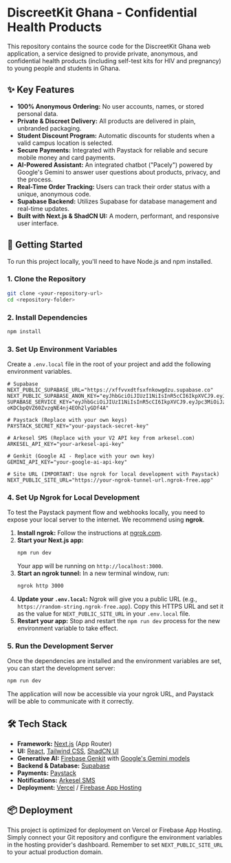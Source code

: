 
# DiscreetKit Ghana - Confidential Health Products

This repository contains the source code for the DiscreetKit Ghana web application, a service designed to provide private, anonymous, and confidential health products (including self-test kits for HIV and pregnancy) to young people and students in Ghana.

## ✨ Key Features

*   **100% Anonymous Ordering:** No user accounts, names, or stored personal data.
*   **Private & Discreet Delivery:** All products are delivered in plain, unbranded packaging.
*   **Student Discount Program:** Automatic discounts for students when a valid campus location is selected.
*   **Secure Payments:** Integrated with Paystack for reliable and secure mobile money and card payments.
*   **AI-Powered Assistant:** An integrated chatbot ("Pacely") powered by Google's Gemini to answer user questions about products, privacy, and the process.
*   **Real-Time Order Tracking:** Users can track their order status with a unique, anonymous code.
*   **Supabase Backend:** Utilizes Supabase for database management and real-time updates.
*   **Built with Next.js & ShadCN UI:** A modern, performant, and responsive user interface.

## 🚀 Getting Started

To run this project locally, you'll need to have Node.js and npm installed.

### 1. Clone the Repository

```bash
git clone <your-repository-url>
cd <repository-folder>
```

### 2. Install Dependencies

```bash
npm install
```

### 3. Set Up Environment Variables

Create a `.env.local` file in the root of your project and add the following environment variables.

```
# Supabase
NEXT_PUBLIC_SUPABASE_URL="https://xffvvxdtfsxfnkowgdzu.supabase.co"
NEXT_PUBLIC_SUPABASE_ANON_KEY="eyJhbGciOiJIUzI1NiIsInR5cCI6IkpXVCJ9.eyJpc3MiOiJzdXBhYmFzZSIsInJlZiI6InhmZnZ2eGR0ZnN4Zm5rb3dnZHp1Iiwicm9sZSI6ImFub24iLCJpYXQiOjE3NTY0NjEzNzcsImV4cCI6MjA3MjAzNzM3N30.YJafTn5uFrfVpaZWpa2OwS2AZsI_ul7bmm6lMTKsJ9A"
SUPABASE_SERVICE_KEY="eyJhbGciOiJIUzI1NiIsInR5cCI6IkpXVCJ9.eyJpc3MiOiJzdXBhYmFzZSIsInJlZiI6InhmZnZ2eGR0ZnN4Zm5rb3dnZHp1Iiwicm9sZSI6InNlcnZpY2Vfcm9sZSIsImlhdCI6MTc1NjQ2MTM3NywiZXhwIjoyMDcyMDM3Mzc3fQ.YnmKw7BIjl-oKDCbpQVZ60ZvzgNE4nj4EOh2lyGDf4A"

# Paystack (Replace with your own keys)
PAYSTACK_SECRET_KEY="your-paystack-secret-key"

# Arkesel SMS (Replace with your V2 API key from arkesel.com)
ARKESEL_API_KEY="your-arkesel-api-key"

# Genkit (Google AI - Replace with your own key)
GEMINI_API_KEY="your-google-ai-api-key"

# Site URL (IMPORTANT: Use ngrok for local development with Paystack)
NEXT_PUBLIC_SITE_URL="https://your-ngrok-tunnel-url.ngrok-free.app"
```

### 4. Set Up Ngrok for Local Development

To test the Paystack payment flow and webhooks locally, you need to expose your local server to the internet. We recommend using **ngrok**.

1.  **Install ngrok:** Follow the instructions at [ngrok.com](https://ngrok.com/download).
2.  **Start your Next.js app:**
    ```bash
    npm run dev
    ```
    Your app will be running on `http://localhost:3000`.
3.  **Start an ngrok tunnel:** In a new terminal window, run:
    ```bash
    ngrok http 3000
    ```
4.  **Update your `.env.local`:** Ngrok will give you a public URL (e.g., `https://random-string.ngrok-free.app`). Copy this HTTPS URL and set it as the value for `NEXT_PUBLIC_SITE_URL` in your `.env.local` file.
5.  **Restart your app:** Stop and restart the `npm run dev` process for the new environment variable to take effect.

### 5. Run the Development Server

Once the dependencies are installed and the environment variables are set, you can start the development server:

```bash
npm run dev
```

The application will now be accessible via your ngrok URL, and Paystack will be able to communicate with it correctly.

## 🛠 Tech Stack

*   **Framework:** [Next.js](https://nextjs.org/) (App Router)
*   **UI:** [React](https://reactjs.org/), [Tailwind CSS](https://tailwindcss.com/), [ShadCN UI](https://ui.shadcn.com/)
*   **Generative AI:** [Firebase Genkit](https://firebase.google.com/docs/genkit) with [Google's Gemini models](https://ai.google.dev/)
*   **Backend & Database:** [Supabase](https://supabase.io/)
*   **Payments:** [Paystack](https://paystack.com/)
*   **Notifications:** [Arkesel SMS](https://arkesel.com/)
*   **Deployment:** [Vercel](https://vercel.com/) / [Firebase App Hosting](https://firebase.google.com/docs/app-hosting)

## 📦 Deployment

This project is optimized for deployment on Vercel or Firebase App Hosting. Simply connect your Git repository and configure the environment variables in the hosting provider's dashboard. Remember to set `NEXT_PUBLIC_SITE_URL` to your actual production domain.
